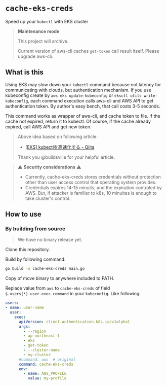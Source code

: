 # `cache-eks-creds`

Speed up your `kubectl` with EKS cluster

> **Maintenance mode**
>
> This project will archive.
>
> Current version of aws-cli caches `get-token` call result itself.
> Please upgrade aws-cli.

## What is this

Using EKS may slow down your `kubectl` command because not latency for communicating with clouds, but authentication mechanism.
If you use kubeconfig create by `aws eks update-kubeconfig` or `eksctl utils write-kubeconfig`, each command execution calls aws-cli and AWS API to get authentication token.
By author's easy bench, that call costs 3-5 seconds.

This command works as wrapper of aws-cli, and cache token to file.
If the cache not expired, return it to kubectl.
Of course, if the cache already expired, call AWS API and get new token.

> Above idea based on following article:
>
> - [[EKS] kubectlを高速化する - Qiita](https://qiita.com/masahata/items/e76ed2c91eeaa095d7c7)
>
> Thank you @buildsville for your helpful article.

> :warning: **Security considerations** :warning:
> 
> - Currently, cache-eks-creds stores credentials without protection other than user access control that operating system provides.
> - Credentials expires 14-15 minuits, and the expiration controled by AWS. But, if attacker is familier to k8s, 10 minuites is enough to take cluster's control.

## How to use

### By building from source

> We have no binary release yet.

Clone this repository.

Build by following command:

```sh
go build -o cache-eks-creds main.go
```

Copy of move binary to anywhere included to PATH.

Replace value from `aws` to `cache-eks-creds` of field `$.users[*].user.exec.command` in your `kubeconfig`.
Like following:

```yaml
users:
- name: user-name
  user:
    exec:
      apiVersion: client.authentication.k8s.io/v1alpha1
      args:
        - --region
        - ap-northeast-1
        - eks
        - get-token
        - --cluster-name
        - my-cluster
      #command: aws  # original
      command: cache-eks-creds
      env:
        - name: AWS_PROFILE
          value: my-profile
```

